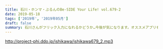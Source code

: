 ```yaml
---
title: 石川・ホンマ・ぶるんのBe-SIDE Your Life! vol.679-2
date: 2019-05-18
tags: ['2019年', '2019年05月']
draft: false
summary: 石川さんがフリック入力になれるかどうか…今後が気になります。オススメアプリも教えてあげて下さい！MIURA
---
```


http://project-phi.ddo.jp/ishikawa/ishikawa679_2.mp3
